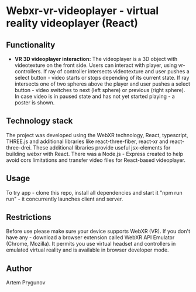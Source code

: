# Webxr-vr-videoplayer - virtual reality videoplayer (React)

## Functionality

- **VR 3D videoplayer interaction:** The videoplayer is a 3D object with videotexture on the front side. Users can interact with player, using vr-controllers. If ray of controller intersects videotexture and user pushes a select button - video starts or stops depending of its current state. If ray intersects one of two spheres above the player and user pushes a select button - video switches to next (left sphere) or previous (right sphere). In case video is in paused state and has not yet started playing - a poster is shown.

## Technology stack

The project was developed using the WebXR technology, React, typescript, THREE.js and additional libraries like react-three-fiber, react-xr and react-three-drei. These additional libraries provide useful jsx-elements for building webxr with React. There was a Node.js - Express created to help avoid cors limitations and transfer video files for React-based videoplayer.

## Usage 

To try app - clone this repo, install all dependencies and start it "npm run run" - it concurrently launches client and server.

## Restrictions

Before use please make sure your device supports WebXR (VR). If you don't have any - download a browser extension called WebXR API Emulator (Chrome, Mozilla). It permits you use virtual headset and controllers in emulated virtual reality and is available in browser developer mode.

## Author

Artem Prygunov